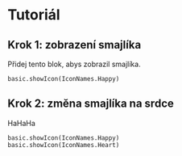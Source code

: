# Tutoriál

## Krok 1: zobrazení smajlíka

Přidej tento blok, abys zobrazil smajlíka.

```blocks
basic.showIcon(IconNames.Happy)
```

## Krok 2: změna smajlíka na srdce

HaHaHa

```blocks
basic.showIcon(IconNames.Happy)
basic.showIcon(IconNames.Heart)
```

<script src="https://makecode.com/gh-pages-embed.js"></script><script>makeCodeRender("{{ site.makecode.home_url }}", "{{ site.github.owner_name }}/{{ site.github.repository_name }}");</script>